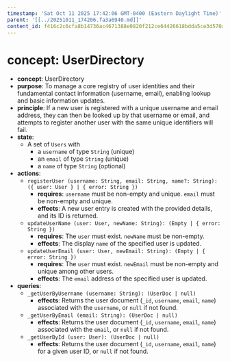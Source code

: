 ```yaml
---
timestamp: 'Sat Oct 11 2025 17:42:06 GMT-0400 (Eastern Daylight Time)'
parent: '[[../20251011_174206.fa3a6940.md]]'
content_id: f416c2c6cfa8b14736ac4671388e0820f212ce64426618bdda5ce3d570a46580
---
```


# concept: UserDirectory

* **concept**: UserDirectory
* **purpose**: To manage a core registry of user identities and their fundamental contact information (username, email), enabling lookup and basic information updates.
* **principle**: If a new user is registered with a unique username and email address, they can then be looked up by that username or email, and attempts to register another user with the same unique identifiers will fail.
* **state**:
  * A set of `Users` with
    * a `username` of type `String` (unique)
    * an `email` of type `String` (unique)
    * a `name` of type `String` (optional)
* **actions**:
  * `registerUser (username: String, email: String, name?: String): ({ user: User } | { error: String })`
    * **requires**: `username` must be non-empty and unique. `email` must be non-empty and unique.
    * **effects**: A new user entry is created with the provided details, and its ID is returned.
  * `updateUserName (user: User, newName: String): (Empty | { error: String })`
    * **requires**: The `user` must exist. `newName` must be non-empty.
    * **effects**: The display `name` of the specified user is updated.
  * `updateUserEmail (user: User, newEmail: String): (Empty | { error: String })`
    * **requires**: The `user` must exist. `newEmail` must be non-empty and unique among other users.
    * **effects**: The `email` address of the specified user is updated.
* **queries**:
  * `_getUserByUsername (username: String): (UserDoc | null)`
    * **effects**: Returns the user document (`_id`, `username`, `email`, `name`) associated with the `username`, or `null` if not found.
  * `_getUserByEmail (email: String): (UserDoc | null)`
    * **effects**: Returns the user document (`_id`, `username`, `email`, `name`) associated with the `email`, or `null` if not found.
  * `_getUserById (user: User): (UserDoc | null)`
    * **effects**: Returns the user document (`_id`, `username`, `email`, `name`) for a given user ID, or `null` if not found.

